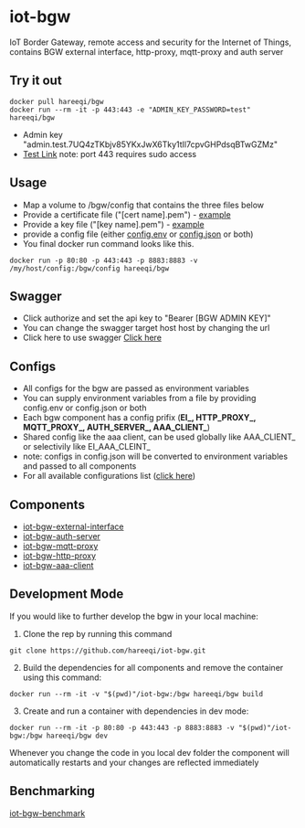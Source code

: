 # iot-bgw
IoT Border Gateway, remote access and security for the Internet of Things, contains BGW external interface, http-proxy, mqtt-proxy and auth server


## Try it out
```
docker pull hareeqi/bgw
docker run --rm -it -p 443:443 -e "ADMIN_KEY_PASSWORD=test" hareeqi/bgw
```
* Admin key "admin.test.7UQ4zTKbjv85YKxJwX6Tky1tIl7cpvGHPdsqBTwGZMz"
* [Test Link](https://bgw.hareeqi.com/bgw-auth/user?bgw_key=admin.test.7UQ4zTKbjv85YKxJwX6Tky1tIl7cpvGHPdsqBTwGZMz) note: port 443 requires sudo access


## Usage

* Map a volume to /bgw/config that contains the three files below
 * Provide a certificate file ("[cert name].pem") - [example](./config/)
 * Provide a key file ("[key name].pem") - [example](./config/)
 * provide a config file (either [config.env](./config/config.env.example) or [config.json](./config/config.json.example) or both)
* You final docker run command looks like this.
```
docker run -p 80:80 -p 443:443 -p 8883:8883 -v /my/host/config:/bgw/config hareeqi/bgw
```


## Swagger

* Click authorize and set the api key to "Bearer [BGW ADMIN KEY]"
* You can change the swagger target host host by changing the url
* Click here to use swagger [Click here](http://hareeqi.com/swagger/?host=https://bgw.hareeqi.com/bgw-auth&url=https://raw.githubusercontent.com/hareeqi/iot-bgw/master/docs/swagger.json)

## Configs
* All configs for the bgw are passed as environment variables
* You can supply environment variables from a file by providing config.env or config.json or both
* Each bgw component has a config prifix (**EI_, HTTP_PROXY_, MQTT_PROXY_, AUTH_SERVER_, AAA_CLIENT_**)
* Shared config like the aaa client, can be used globally like AAA_CLIENT_ or selectivily like EI_AAA_CLEINT_
* note: configs in config.json will be converted to environment variables and passed to all components
* For all available configurations list ([click here](./docs/config.md))

## Components
* [iot-bgw-external-interface](../../../iot-bgw-external-interface)
* [iot-bgw-auth-server](../../../iot-bgw-auth-server)
* [iot-bgw-mqtt-proxy](../../../iot-bgw-mqtt-proxy)
* [iot-bgw-http-proxy](../../../iot-bgw-http-proxy)
* [iot-bgw-aaa-client](../../../iot-bgw-aaa-client)

## Development Mode

If you would like to further develop the bgw in your local machine:
1. Clone the rep by running this command
```
git clone https://github.com/hareeqi/iot-bgw.git
```

2. Build the dependencies for all components and remove the container using this command:
```
docker run --rm -it -v "$(pwd)"/iot-bgw:/bgw hareeqi/bgw build
```

3. Create and run a container with dependencies in dev mode:
```
docker run --rm -it -p 80:80 -p 443:443 -p 8883:8883 -v "$(pwd)"/iot-bgw:/bgw hareeqi/bgw dev
```
Whenever you change the code in you local dev folder the component will automatically restarts and your changes are reflected immediately

## Benchmarking
[iot-bgw-benchmark](../../../iot-bgw-benchmark)
